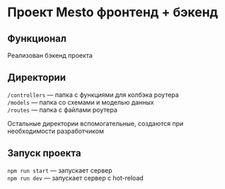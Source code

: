# Проект Mesto фронтенд + бэкенд

## Функционал
Реализован бэкенд проекта

## Директории

`/controllers` — папка с функциями для колбэка роутера  
`/models` — папка со схемами и моделью данных  
`/routes` — папка с файлами роутера  
  
Остальные директории вспомогательные, создаются при необходимости разработчиком

## Запуск проекта

`npm run start` — запускает сервер   
`npm run dev` — запускает сервер с hot-reload
